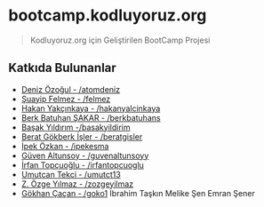 # bootcamp.kodluyoruz.org

> Kodluyoruz.org için Geliştirilen BootCamp Projesi

## Katkıda Bulunanlar

* [Deniz Özoğul - /atomdeniz](https://www.github.com/atomdeniz)
* [Şuayip Felmez - /felmez](https://www.github.com/felmez)
* [Hakan Yakçınkaya - /hakanyalcinkaya](https://github.com/hakanyalcinkaya)
* [Berk Batuhan ŞAKAR - /berkbatuhans](https://github.com/berkbatuhans)
* [Başak Yıldırım -/basakyildirim](https://github.com/basakyildirim) 
* [Berat Gökberk İşler - /beratgisler](https://github.com/beratgisler)
* [İpek Özkan - /ipekesma](https://github.com/ipekesma)
* [Güven Altunsoy - /guvenaltunsoyy](https://github.com/guvenaltunsoyy)
* [İrfan Topçuoğlu - /irfantopcuoglu](https://github.com/irfantopcuoglu)
* [Umutcan Tekci - /umutct13](https://github.com/umutct13)
* [Z. Özge Yılmaz - /zozgeyilmaz](https://github.com/zozgeyilmaz)
* [Gökhan Çaçan - /goko1](https://github.com/goko1)
İbrahim Taşkın
Melike Şen
Emran Şener
